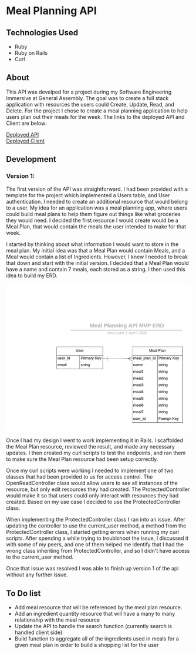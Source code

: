 # Meal Planning API

## Technologies Used
- Ruby  
- Ruby on Rails  
- Curl  

## About
This API was develped for a project during my Software Engineering Immersive at
General Assembly. The goal was to create a full stack application with resources
the users could Create, Update, Read, and Delete. For the project I chose to
create a meal planning application to help users plan out their meals for the
week. The links to the deployed API and Client are below:

[Deployed API]  
[Deployed Client]

## Development
### Version 1:
The first version of the API was straightforward. I had been provided with a
template for the project which implemented a Users table, and User authentication.
I needed to create an additional resource that would belong to a user. My idea
for an application was a meal planning app, where users could build meal plans
to help them figure out things like what groceries they would need. I decided
the first resource I would create would be a Meal Plan, that would contain the
meals the user intended to make for that week.

I started by thinking about what information I would want to store in the meal
plan. My initial idea was that a Meal Plan would contain Meals, and a Meal would
contain a list of Ingredients. However, I knew I needed to break that down and
start with the initial version. I decided that a Meal Plan would have a name and
contain 7 meals, each stored as a string. I then used this idea to build my ERD.

![Version 1 ERD][ERD1]

Once I had my design I went to work implementing it in Rails. I scaffolded the
Meal Plan resource, reviewed the result, and made any necessary updates. I then
created my curl scripts to test the endpoints, and ran them to make sure the
Meal Plan resource had been setup correctly.

Once my curl scripts were working I needed to implement one of two classes that
had been provided to us for access control. The OpenReadController class would
allow users to see all instances of the resource, but only edit resources they
had created. The ProtectedController would make it so that users could only
interact with resources they had created. Based on my use case I decided to use
the ProtectedController class.

When implementing the ProtectedController class I ran into an issue. After
updating the controller to use the current_user method, a method from the ProtectedController class, I started getting errors when running my curl scripts.
After spending a while trying to troublshoot the issue, I discussed it with some
of my peers, and one of them helped me identify that I had the wrong class
inheriting from ProtectedController, and so I didn't have access to the 
current_user method.  

Once that issue was resolved I was able to finish up version 1 of the api
without any further issue.

## To Do list

- Add meal resource that will be referenced by the meal plan resource.  
- Add an ingredient quantity resource that will have a many to many relationship
with the meal resource  
- Update the API to handle the search function (currently search is handled 
client side)  
- Build function to aggregate all of the ingredients used in meals for a given
meal plan in order to build a shopping list for the user  

[Deployed API]: https://luckys-meal-planning-api.herokuapp.com
[Deployed Client]: https://luckyswims.github.io/meal-planning-client/
[ERD1]: https://github.com/luckyswims/meal-planning-api/blob/master/images/Meal%20Planning%20MVP%20ERD.jpeg
